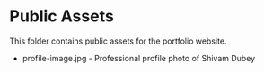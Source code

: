 # Public Assets

This folder contains public assets for the portfolio website.

- profile-image.jpg - Professional profile photo of Shivam Dubey